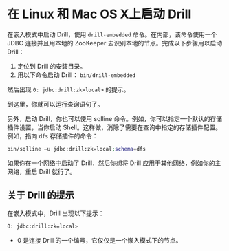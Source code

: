 # 在 Linux 和 Mac OS X上启动 Drill

在嵌入模式中启动 Drill，使用 ``` drill-embedded ``` 命令。在内部，该命令使用一个 JDBC 连接并且用本地的 ZooKeeper 去识别本地的节点。完成以下步骤用以启动 Drill：
  1. 定位到 Drill 的安装目录。
  2. 用以下命令启动 Drill：
    ``` bin/drill-embedded ```

然后出现 ``` 0: jdbc:drill:zk=local> ``` 的提示。

到这里，你就可以运行查询语句了。

另外，启动 Drill，你也可以使用 sqlline 命令。例如，你可以指定一个默认的存储插件设置，当你启动 Shell。这样做，消除了需要在查询中指定的存储插件配置。例如，指向 ``` dfs ``` 存储插件的命令：
```bash
bin/sqlline –u jdbc:drill:zk=local;schema=dfs
```

如果你在一个网络中启动了 Drill，然后你想将 Drill 应用于其他网络，例如你的主网络，重启 Drill 就行了。

## 关于 Drill 的提示

在嵌入模式中，Drill 出现以下提示：
```bash
0: jdbc:drill:zk=local>
```
  * 0 是连接 Drill 的一个编号，它仅仅是一个嵌入模式下的节点。
